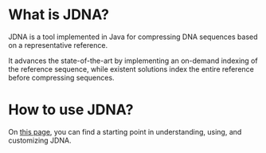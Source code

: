 # What is JDNA? #

JDNA is a tool implemented in Java for compressing DNA sequences based on a representative reference.

It advances the state-of-the-art by implementing an on-demand indexing of the reference sequence, while existent solutions index the entire reference before compressing sequences.

# How to use JDNA? #
On [this page](http://code.google.com/p/jdna/wiki/GettingStarted), you can find a starting point in understanding, using, and customizing JDNA.